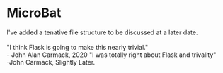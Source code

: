 # MicroBat

I've added a tenative file structure to be discussed at a later date.<br><br>
"I think Flask is going to make this nearly trivial."<br>
 \- John Alan Carmack, 2020
"I was totally right about Flask and trivality"<br> 
 \-John Carmack, Slightly Later.
